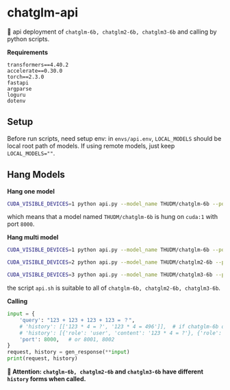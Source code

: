 # chatglm-api

🐥 api deployment of  `chatglm-6b, chatglm2-6b, chatglm3-6b` and calling by python scripts.

**Requirements**
```
transformers==4.40.2
accelerate==0.30.0
torch==2.3.0
fastapi
argparse
loguru
dotenv
```

## Setup

Before run scripts, need setup env: in `envs/api.env`, `LOCAL_MODELS` should be local root path of models. If using remote models, just keep `LOCAL_MODELS=""`.

## Hang Models

**Hang one model**

```bash
CUDA_VISIBLE_DEVICES=1 python api.py --model_name THUDM/chatglm-6b --port 8000
```

which means that a model named `THUDM/chatglm-6b` is hung on `cuda:1` with port `8000`.

**Hang multi model**

```bash
CUDA_VISIBLE_DEVICES=1 python api.py --model_name THUDM/chatglm-6b --port 8000

CUDA_VISIBLE_DEVICES=2 python api.py --model_name THUDM/chatglm2-6b --port 8001

CUDA_VISIBLE_DEVICES=3 python api.py --model_name THUDM/chatglm3-6b --port 8002
```

the script `api.sh` is suitable to all of `chatglm-6b, chatglm2-6b, chatglm3-6b`.

**Calling**

```python
input = {
    'query': "123 + 123 + 123 + 123 = ？",
    # 'history': [['123 * 4 = ?', '123 * 4 = 496']],  # if chatglm-6b or chatglm2-6b
    # 'history': [{'role': 'user', 'content': '123 * 4 = ?'}, {'role': 'assistant', 'metadata': '', 'content': '123 * 4 = 496'}], # if chatglm3-6b
    'port': 8000,   # or 8001, 8002
}
request, history = gen_response(**input)
print(request, history)
```

**🚨 Attention: `chatglm-6b, chatglm2-6b` and `chatglm3-6b` have different `history` forms when called.**

